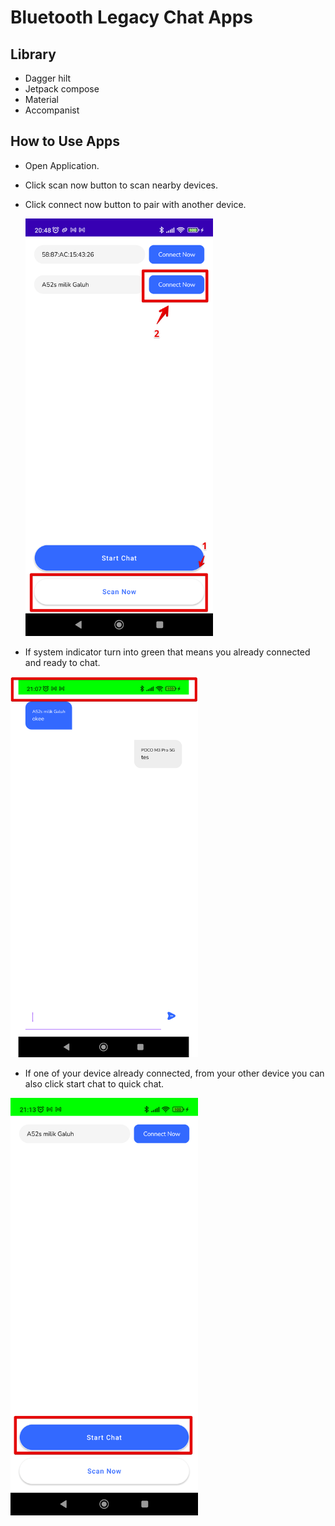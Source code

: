 # Bluetooth Legacy Chat Apps

## Library

- Dagger hilt
- Jetpack compose
- Material
- Accompanist

## How to Use Apps


- Open Application.
- Click scan now button to scan nearby devices.
- Click connect now button to pair with another device. 
  
  <img src="https://github.com/sebastianseno/bluetooth-chat/blob/main/screenshoot/Monosnap%2BImage%2B2023-09-06%2B20.48.54.png" width="300">

- If system indicator turn into green that means you already connected and ready to chat.

 <img src="https://github.com/sebastianseno/bluetooth-chat/blob/main/screenshoot/Monosnap%2BImage%2B2023-09-06%2B21.07.22.png" width="300">

- If one of your device already connected, from your other device you can also click start chat to quick chat.
 
 <img src="https://github.com/sebastianseno/bluetooth-chat/blob/main/screenshoot/Monosnap%2BImage%2B2023-09-06%2B21.13.43.png" width="300">